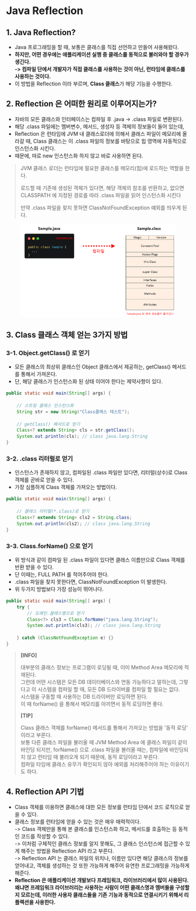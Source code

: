 # Java Reflection

## 1. Java Reflection?&#x20;

* Java 프로그래밍을 할 때, 보통은 클래스를 직접 선언하고 만들어 사용해왔다.&#x20;
* **하지만, 어떤 경우에는 애플리케이션 실행 중 클래스를 동적으로 불러와야 할 경우가 생긴다.** \
  **-> 컴파일 단에서 개발자가 직접 클래스를 사용하는 것이 아닌, 런타임에 클래스를 사용하는 것이다.**&#x20;
* 이 방법을 Reflection 이라 부르며, **Class 클래스**가 해당 기능을 수행한다.&#x20;

## 2. Reflection 은 어떠한 원리로 이루어지는가?

* 자바의 모든 클래스와 인터페이스는 컴파일 후 .java -> .class 파일로 변환된다.
* 해당 .class 파일에는 멤버변수, 메서드, 생성자 등 객체의 정보들이 들어 있는데,&#x20;
* Reflection 은 런타임에 JVM 내 클래스로더에 의해서 클래스 파일이 메모리에 올라갈 때, Class 클래스는 이 .class 파일의 정보를 바탕으로 힙 영역에 자동적으로 인스턴스화 시킨다.&#x20;
* 때문에, 따로 new 인스턴스화 하지 않고 바로 사용하면 된다.&#x20;

> JVM 클래스 로더는 런타임에 필요한 클래스를 메모리(힙)에 로드하는 역할을 한다.
>
> 로드할 때 기존에 생성된 객체가 있다면, 해당 객체의 참조를 반환하고, 없으면 CLASSPATH 에 지정된 경로를 따라 .class 파일을 읽어 인스턴스화 시킨다&#x20;
>
> 만약 .class 파일을 찾지 못하면 ClassNotFoundException 예외를 띄우게 된다.&#x20;

<figure><img src="../../../.gitbook/assets/image (1) (1) (1) (1) (1) (1) (1).png" alt=""><figcaption></figcaption></figure>

## 3. Class 클래스 객체 얻는 3가지 방법

### 3-1. Object.getClass() 로 얻기

* 모든 클래스의 최상위 클래스인 Object 클래스에서 제공하는, getClass() 메서드를 통해서 가져온다.
* 단, 해당 클래스가 인스턴스화 된 상태 이어야 한다는 제약사항이 있다.&#x20;

```java
public static void main(String[] args) {

    // 스트링 클래스 인스턴스화
    String str = new String("Class클래스 테스트");

    // getClass() 메서드로 얻기
    Class<? extends String> cls = str.getClass();
    System.out.println(cls); // class java.lang.String
}
```

### 3-2. .class 리터럴로 얻기

* 인스턴스가 존재하지 않고, 컴파일된 .class 파일만 있다면, 리터럴(상수)로 Class 객체를 곧바로 얻을 수 있다.&#x20;
* 가장 심플하게 Class 객체를 가져오는 방법이다.

```java
public static void main(String[] args) {

    // 클래스 리터럴(*.class)로 얻기
    Class<? extends String> cls2 = String.class;
    System.out.println(cls2); // class java.lang.String
}
```

### 3-3. Class.forName() 으로 얻기

* 위 방식과 같이  컴파일 된 .class 파일이 있다면 클래스 이름만으로 Class 객체를 반환 받을 수 있다.&#x20;
* 단 이때는, FULL PATH 를 적어주어야 한다.&#x20;
* .class 파일을 찾지 못한다면, ClassNotFoundException 이 발생한다.&#x20;
* 위 두가지 방법보다 가장 성능이 뛰어나다.

```java
public static void main(String[] args) {
    try {
        // 도메인.클래스명으로 얻기
        Class<?> cls3 = Class.forName("java.lang.String");
        System.out.println(cls3); // class java.lang.String
        
    } catch (ClassNotFoundException e) {}
}
```

> **\[INFO]**
>
> 대부분의 클래스 정보는 프로그램이 로딩될 때, 이미 Method Area 메모리에 적재된다.\
> 그런데 어떤 시스템은 모든 DB 데이터베이스와 연동 가능하다고 말하는데, 그렇다고 이 시스템을 컴파일 할 때, 모든 DB 드라이버를 컴파일 할 필요는 없다. \
> 시스템을 구동할 때 사용하는 DB 드라이버만 로딩하면 된다. \
> 이 때 forName() 을 통해서 메모리를 아끼면서 동적 로딩하면 좋다.&#x20;
>
> **\[TIP]**
>
> Class 클래스 객체를 forName() 메서드를 통해서 가져오는 방법을 '동적 로딩' 이라고 부른다. \
> 보통 다른 클래스 파일을 불러올 때 JVM Method Area 에 클래스 파일이 같이 바인딩 되지만, forName() 으로 .class 파일을 불러올 때는, 컴파일에 바인딩되지 않고 런타임 때 불러오게 되기 때문에, 동적 로딩이라고 부른다. \
> 컴파일 타임에 클래스 유무가 확인되지 않아 예외를 처리해주어야 하는 이유이기도 하다.&#x20;

## 4. Reflection API 기법

* Class 객체를 이용하면 클래스에 대한 모든 정보를 런타임 단에서 코드 로직으로 얻을 수 있다.&#x20;
* 클래스 정보를 런타임에 얻을 수 있는 것은 매우 매력적이다. \
  \-> Class 객체만을 통해 본 클래스를 인스턴스화 하고, 메서드를 호출하는 등 동적인 코드를 작성할 수 있다. \
  \-> 이처럼 구체적인 클래스 정보를 알지 못해도, 그 클래스 인스턴스에 접근할 수 있게 해주는 방법을 Reflection API 라고 부른다. \
  \-> Reflection API 는 클래스 파일의 위치나, 이름만 있다면 해당 클래스의 정보를 얻어내고, 객체를 생성하는 것 또한 가능하게 해주어 유연한 프로그래밍을 가능하게 해준다.&#x20;
* **Reflection 은 애플리케이션 개발보다 프레임워크, 라이브러리에서 많이 사용된다. 왜냐면 프레임워크 라이브러리는 사용하는 사람이 어떤 클래스명과 멤버들을 구성할지 모르는데, 이러한 사용자 클래스들을 기존 기능과 동적으로 연결시키기 위해서 리플렉션을 사용한다.**&#x20;
